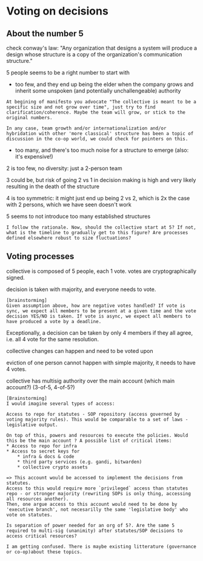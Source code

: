# Voting on decisions

## About the number 5

check conway's law: "Any organization that designs a system will produce a design whose structure is a copy of the organization's communication structure."

5 people seems to be a right number to start with

- too few, and they end up being the elder when the company grows and inherit some unspoken (and potentially unchallengeable) authority

```{note}
At begining of manifesto you advocate "The collective is meant to be a specific size and not grow over time", just try to find clarification/coherence. Maybe the team will grow, or stick to the original numbers.

In any case, team growth and/or internationalization and/or hybridation with other 'more classical' structure has been a topic of discussion in the co-op world, we could check for pointers on this.
```

- too many, and there's too much noise for a structure to emerge (also: it's expensive!)

<!-- -->

2 is too few, no diversity: just a 2-person team

3 could be, but risk of going 2 vs 1 in decision making is high and very likely resulting in the death of the structure<br>

4 is too symmetric: it might just end up being 2 vs 2, which is 2x the case with 2 persons, which we have seen doesn't work<br>

5 seems to not introduce too many established structures

```{note}
I follow the rationale. Now, should the collective start at 5? If not, what is the timeline to gradually get to this figure? Are processes defined elsewhere robust to size fluctuations?
```

## Voting processes

collective is composed of 5 people, each 1 vote. votes are cryptographically signed.<br>

decision is taken with majority, and everyone needs to vote. 

```{note}
[brainstorming]
Given assumption above, how are negative votes handled? If vote is sync, we expect all members to be present at a given time and the vote decision YES/NO is taken. If vote is async, we expect all members to have produced a vote by a deadline.
```

Exceptionally, a decision can be taken by only 4 members if they all agree, i.e. all 4 vote for the same resolution.<br>

collective changes can happen and need to be voted upon

eviction of one person cannot happen with simple majority, it needs to have 4 votes.

collective has multisig authority over the main account (which main account?) (3-of-5, 4-of-5?)

```{note}
[Brainstorming]
I would imagine several types of access:

Access to repo for statutes - SOP repository (access governed by voting majority rules). This would be comparable to a set of laws - legislative output.

On top of this, powers and resources to execute the policies. Would this be the main account ? A possible list of critical items:
* Access to repo for infra
* Access to secret keys for 
    * infra & docs & code
    * third party services (e.g. gandi, bitwarden)
    * collective crypto assets

=> This account would be accessed to implement the decisions from statutes.
Access to this would require more `privileged` access than statutes repo - or stronger majority (rewriting SOPs is only thing, accessing all resources another).
Then, one argue access to this account would need to be done by 'executive branch', not necesarilly the same 'legislative body' who vote on statutes.

Is separation of power needed for an org of 5?. Are the same 5 required to multi-sig (unanimity) after statutes/SOP decisions to access critical resources?

I am getting confused. There is maybe existing litterature (governance or co-op)about these topics.
``` 
